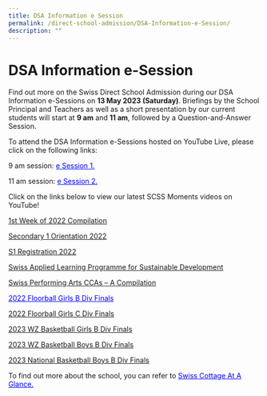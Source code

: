 ```yaml
---
title: DSA Information e Session
permalink: /direct-school-admission/DSA-Information-e-Session/
description: ""
---
```

DSA Information e-Session
=========================

Find out more on the Swiss Direct School Admission during our DSA Information e-Sessions on&nbsp;**13 May 2023 (Saturday)**. Briefings by the School Principal and Teachers as well as a short presentation by our current students will start at&nbsp;**9 am**&nbsp;and&nbsp;**11 am**, followed by a Question-and-Answer Session. 

To attend the DSA Information e-Sessions hosted on YouTube Live, please click on the following links:

9 am session: <a style="color:blue;" href="https://www.youtube.com/watch?v=Dxfq94AWEb8">e Session 1.</a>

11 am session: <a style="color:blue;" href="https://www.youtube.com/watch?v=4HO7Gb_ZikY">e Session 2.</a>


Click on the links below to view our latest SCSS Moments videos on YouTube!

[1st&nbsp;Week of 2022 Compilation](https://www.youtube.com/watch?v=vPe_g0NY-ck&amp;t=12s)

[Secondary 1 Orientation 2022](https://www.youtube.com/watch?v=XgXm9gBIfes)

[S1 Registration 2022](https://www.youtube.com/watch?v=FdgZZ9Lm9Ho&amp;t=660s)

[Swiss Applied Learning Programme for Sustainable Development](https://www.youtube.com/watch?app=desktop&amp;v=HHC2XP9fcfQ)

[Swiss Performing Arts CCAs – A Compilation](https://www.youtube.com/watch?v=xt521QxMVaA&amp;feature=youtu.be)

<a style="color:blue;" href="https://www.youtube.com/watch?v=9xF9Ax1j98k">2022 Floorball Girls B Div Finals</a>

<a href="https://www.youtube.com/watch?v=QheNr_SJkV4">2022 Floorball Girls C Div Finals</a>

<a href="https://www.youtube.com/watch?v=BLSV6RVhkZg">2023 WZ Basketball Girls B Div Finals</a>

<a href="https://www.youtube.com/watch?v=O15LLQIlero">2023 WZ Basketball Boys B Div Finals</a>

<a href="https://www.youtube.com/watch?v=6Za-KSqM-hM">2023 National Basketball Boys B Div Finals</a>

To find out more about the school, you can refer to&nbsp;<a style="color:blue;" href="/files/Direct%20School%20Admission/2021-At-a-glance-new.pdf">Swiss Cottage At A Glance.</a>